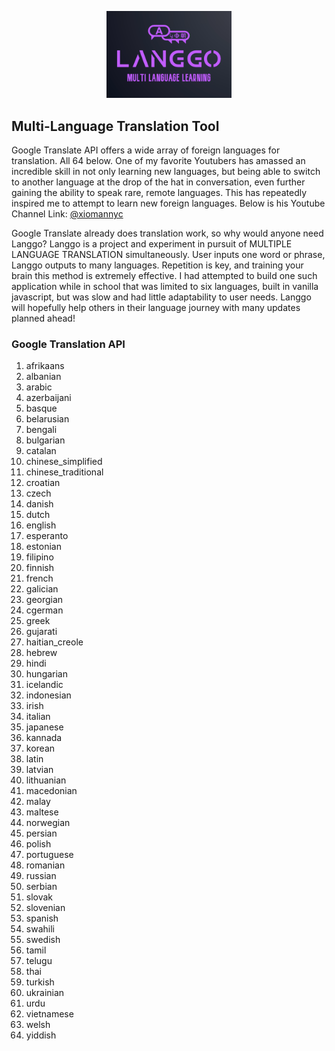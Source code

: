 <p align="center">
    <img width="200" src="./assets/logo.png" alt="logo">
</p>

## Multi-Language Translation Tool

Google Translate API offers a wide array of foreign languages for translation. All 64 below. 
One of my favorite Youtubers has amassed an incredible skill in not only learning new languages, but being able to switch to another language at the drop of the hat in conversation, even further gaining the ability to speak rare, remote languages. This has repeatedly inspired me to attempt to learn new foreign languages.
Below is his Youtube Channel Link:
[@xiomannyc](https://www.youtube.com/@xiaomanyc)

Google Translate already does translation work, so why would anyone need Langgo? Langgo is a project and experiment in pursuit of MULTIPLE LANGUAGE TRANSLATION simultaneously. User inputs one word or phrase, Langgo outputs to many languages. Repetition is key, and training your brain this method is extremely effective.
I had attempted to build one such application while in school that was limited to six languages, built in vanilla javascript, but was slow and had little adaptability to user needs. Langgo will hopefully help others in their language journey with many updates planned ahead!

### Google Translation API

1. afrikaans
2. albanian
3. arabic
4. azerbaijani
5. basque
6. belarusian
7. bengali
8. bulgarian
9. catalan
10. chinese_simplified
11. chinese_traditional
12. croatian
13. czech
14. danish
15. dutch
16. english
17. esperanto
18. estonian
19. filipino
20. finnish
21. french
22. galician
23. georgian
24. cgerman
25. greek
26. gujarati
27. haitian_creole
28. hebrew
29. hindi
30. hungarian
31. icelandic
32. indonesian
33. irish
34. italian
35. japanese
36. kannada
37. korean
38. latin
39. latvian
40. lithuanian
41. macedonian
42. malay
43. maltese
44. norwegian
45. persian
46. polish
47. portuguese
48. romanian
49. russian
50. serbian
51. slovak
52. slovenian
53. spanish
54. swahili
55. swedish
56. tamil
57. telugu
58. thai
59. turkish
60. ukrainian
61. urdu
62. vietnamese
63. welsh
64. yiddish